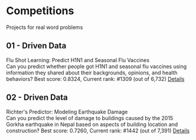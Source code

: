 # Competitions
Projects for real word problems

## 01 - Driven Data
Flu Shot Learning: Predict H1N1 and Seasonal Flu Vaccines <br>
Can you predict whether people got H1N1 and seasonal flu vaccines using information they shared about their backgrounds, opinions, and health behaviors?
Best score: 0.8324, Current rank: #1309 (out of 6,732)
[Details](https://www.drivendata.org/competitions/66/flu-shot-learning/)

## 02 - Driven Data
Richter's Predictor: Modeling Earthquake Damage <br>
Can you predict the level of damage to buildings caused by the 2015 Gorkha earthquake in Nepal based on aspects of building location and construction?
Best score: 0.7260, Current rank: #1442 (out of 7,391)
[Details](https://www.drivendata.org/competitions/57/nepal-earthquake/page/134/)



